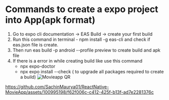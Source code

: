 



# Commands to create a expo project into App(apk format)

1. Go to expo cli documentation -> EAS Build -> create your first build
2. Run this command in terminal - npm install -g eas-cli and check if eas.json file is create.
3. Then run eas build -p android --profile preview  to create build and apk file
4. If there is a error in while creating build like use this command
    - npx expo-doctor
    - npx expo install --check ( to upgrade all packages required to create a build)
    ![Movieapp QR](https://github.com/SachinMaurya01/ReactNative-MovieApp/assets/100995198/3226d597-7963-49ac-a060-97719107401e)


https://github.com/SachinMaurya01/ReactNative-MovieApp/assets/100995198/f62f006c-c412-425f-b13f-ad7e2281376c

